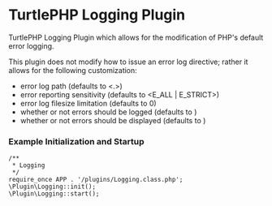 TurtlePHP Logging Plugin
===

TurtlePHP Logging Plugin which allows for the modification of PHP's
default error logging.

This plugin does not modify how to issue an error log directive; rather
it allows for the following customization:
 - error log path (defaults to <.>)
 - error reporting sensitivity (defaults to <E_ALL | E_STRICT>)
 - error log filesize limitation (defaults to 0)
 - whether or not errors should be logged (defaults to <true>)
 - whether or not errors should be displayed (defaults to <false>)


### Example Initialization and Startup
    /**
     * Logging
     */
    require_once APP . '/plugins/Logging.class.php';
    \Plugin\Logging::init();
    \Plugin\Logging::start();

